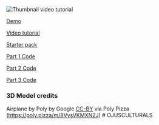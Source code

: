 ![Thumbnail video tutorial](https://user-images.githubusercontent.com/6551176/231738786-f3657af6-983e-4fb0-9516-d14c26d01227.jpg)

[Demo](https://codesandbox.io/p/github/wass08/r3f-wawatmos-part-4)

[Video tutorial](https://youtu.be/GEHqDMSJFbI)

[Starter pack](https://github.com/wass08/r3f-wawatmos-starter)

[Part 1 Code](https://github.com/wass08/r3f-wawatmos-part1)

[Part 2 Code](https://github.com/wass08/r3f-wawatmos-part2)

[Part 3 Code](https://github.com/wass08/r3f-wawatmos-part3)


### 3D Model credits

Airplane by Poly by Google [CC-BY](https://creativecommons.org/licenses/by/3.0/) via Poly Pizza (https://poly.pizza/m/8VysVKMXN2J)
#   O J U S C U L T U R A L S  
 